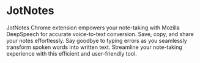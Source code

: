 # JotNotes
JotNotes Chrome extension empowers your note-taking with Mozilla DeepSpeech for accurate voice-to-text conversion. Save, copy, and share your notes effortlessly. Say goodbye to typing errors as you seamlessly transform spoken words into written text. Streamline your note-taking experience with this efficient and user-friendly tool.
